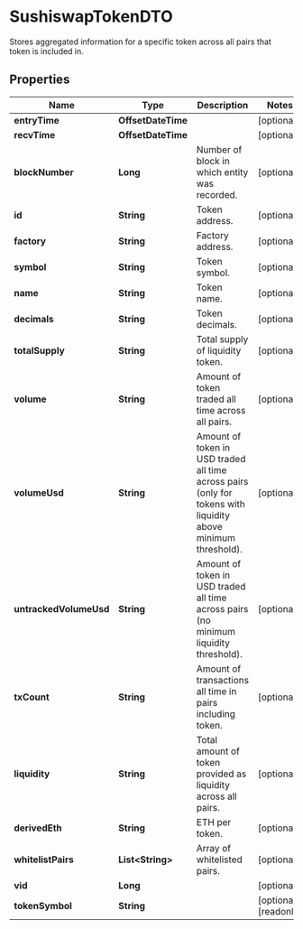 

# SushiswapTokenDTO

Stores aggregated information for a specific token across all pairs that token is included in.

## Properties

| Name | Type | Description | Notes |
|------------ | ------------- | ------------- | -------------|
|**entryTime** | **OffsetDateTime** |  |  [optional] |
|**recvTime** | **OffsetDateTime** |  |  [optional] |
|**blockNumber** | **Long** | Number of block in which entity was recorded. |  [optional] |
|**id** | **String** | Token address. |  [optional] |
|**factory** | **String** | Factory address. |  [optional] |
|**symbol** | **String** | Token symbol. |  [optional] |
|**name** | **String** | Token name. |  [optional] |
|**decimals** | **String** | Token decimals. |  [optional] |
|**totalSupply** | **String** | Total supply of liquidity token. |  [optional] |
|**volume** | **String** | Amount of token traded all time across all pairs. |  [optional] |
|**volumeUsd** | **String** | Amount of token in USD traded all time across pairs (only for tokens with liquidity above minimum threshold). |  [optional] |
|**untrackedVolumeUsd** | **String** | Amount of token in USD traded all time across pairs (no minimum liquidity threshold). |  [optional] |
|**txCount** | **String** | Amount of transactions all time in pairs including token. |  [optional] |
|**liquidity** | **String** | Total amount of token provided as liquidity across all pairs. |  [optional] |
|**derivedEth** | **String** | ETH per token. |  [optional] |
|**whitelistPairs** | **List&lt;String&gt;** | Array of whitelisted pairs. |  [optional] |
|**vid** | **Long** |  |  [optional] |
|**tokenSymbol** | **String** |  |  [optional] [readonly] |



